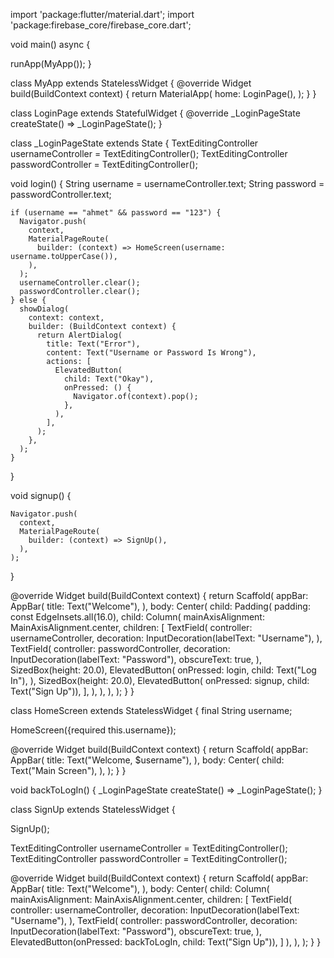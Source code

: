import 'package:flutter/material.dart';
import 'package:firebase_core/firebase_core.dart';

void main() async {

runApp(MyApp());
}

class MyApp extends StatelessWidget {
@override
Widget build(BuildContext context) {
return MaterialApp(
home: LoginPage(),
);
}
}

class LoginPage extends StatefulWidget {
@override
_LoginPageState createState() => _LoginPageState();
}

class _LoginPageState extends State<LoginPage> {
TextEditingController usernameController = TextEditingController();
TextEditingController passwordController = TextEditingController();

void login() {
String username = usernameController.text;
String password = passwordController.text;

    if (username == "ahmet" && password == "123") {
      Navigator.push(
        context,
        MaterialPageRoute(
          builder: (context) => HomeScreen(username: username.toUpperCase()),
        ),
      );
      usernameController.clear();
      passwordController.clear();
    } else {
      showDialog(
        context: context,
        builder: (BuildContext context) {
          return AlertDialog(
            title: Text("Error"),
            content: Text("Username or Password Is Wrong"),
            actions: [
              ElevatedButton(
                child: Text("Okay"),
                onPressed: () {
                  Navigator.of(context).pop();
                },
              ),
            ],
          );
        },
      );
    }
}

void signup()
{

    Navigator.push(
      context,
      MaterialPageRoute(
        builder: (context) => SignUp(),
      ),
    );
}

@override
Widget build(BuildContext context) {
return Scaffold(
appBar: AppBar(
title: Text("Welcome"),
),
body: Center(
child: Padding(
padding: const EdgeInsets.all(16.0),
child: Column(
mainAxisAlignment: MainAxisAlignment.center,
children: <Widget>[
TextField(
controller: usernameController,
decoration: InputDecoration(labelText: "Username"),
),
TextField(
controller: passwordController,
decoration: InputDecoration(labelText: "Password"),
obscureText: true,
),
SizedBox(height: 20.0),
ElevatedButton(
onPressed: login,
child: Text("Log In"),
),
SizedBox(height: 20.0),
ElevatedButton(
onPressed: signup,
child: Text("Sign Up")),
],
),
),
),
);
}
}

class HomeScreen extends StatelessWidget {
final String username;

HomeScreen({required this.username});

@override
Widget build(BuildContext context) {
return Scaffold(
appBar: AppBar(
title: Text("Welcome, $username"),
),
body: Center(
child: Text("Main Screen"),
),
);
}
}

void backToLogIn()
{
_LoginPageState createState() => _LoginPageState();
}

class SignUp extends StatelessWidget {

SignUp();

TextEditingController usernameController = TextEditingController();
TextEditingController passwordController = TextEditingController();

@override
Widget build(BuildContext context) {
return Scaffold(
appBar: AppBar(
title: Text("Welcome"),
),
body: Center(
child: Column(
mainAxisAlignment: MainAxisAlignment.center,
children: <Widget>[
TextField(
controller: usernameController,
decoration: InputDecoration(labelText: "Username"),
),
TextField(
controller: passwordController,
decoration: InputDecoration(labelText: "Password"),
obscureText: true,
),
ElevatedButton(onPressed: backToLogIn, child: Text("Sign Up")),
]
),
),
);
}
}
